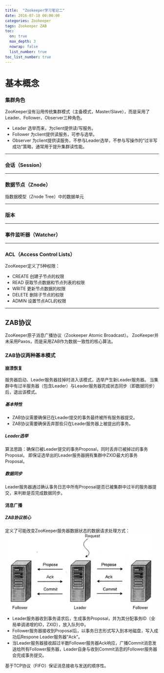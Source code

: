 ```yaml
---
title:  "Zookeeper学习笔记二"
date: 2016-07-18 00:00:00
categories: Zookeeper
tags: Zookeeper ZAB
toc:
  on: true
  max_depth: 3
  nowrap: false
  list_number: true
toc_list_number: true
---
```


# 基本概念

### 集群角色

ZooKeeper没有沿用传统集群模式（主备模式，Master/Slave），而是采用了Leader、Follower、Observer三种角色。

* Leader 选举而来，为client提供读/写服务。
* Follower 为client提供读服务，可参与选举。
* Observer 为client提供读服务，不参与Leader选举，不参与写操作的“过半写成功”策略，通常用于提升集群读性能。
<!-- more -->
---




### 会话（Session）

---

### 数据节点（Znode）

指数据模型（Znode Tree）中的数据单元

---

### 版本

---

### 事件监听器（Watcher）

---

### ACL（Access Control Lists）

ZooKeeper定义了5种权限：

* CREATE 创建子节点的权限
* READ 获取节点数据和节点列表的权限
* WRITE 更新节点数据的权限
* DELETE 删除子节点的权限
* ADMIN 设置节点ACL的权限

---

## ZAB协议

ZooKeeper原子消息广播协议（Zookeeper Atomic Broadcast）。
ZooKeeper并未采用Paxos，而是采用ZAB作为数据一致性的核心算法。

### ZAB协议两种基本模式
#### 崩溃恢复
  服务器启动、Leader服务器挂掉时进入该模式，选举产生新Leader服务器。
  当集群中有过半服务器（包含Leader）与Leader服务器完成状态同步（即数据同步）后，退出该模式。

##### 基本特性
* ZAB协议需要确保已在Leader提交的事务最终被所有服务器提交。
* ZAB协议需要确保丢弃那些只在Leader服务器上被提出的事务。

##### Leader选举
算法思路：确保已被Leader提交的事务Proposal，同时丢弃已被掉过的事务Proposal。
即保证选举出的Leader服务器拥有集群中ZXID最大的事务Proposal。

##### 数据同步
Leader服务器通过确认事务日志中所有Proposal是否已被集群中过半的服务器提交，来判断是否完成数据同步。





#### 消息广播

##### ZAB协议核心
定义了可能改变ZooKeeper服务器数据状态的数据请求处理方式：
![zab_message_broadcast](/images/zookeeper/zab/2016_07_18_zab_message_broadcast.png)

* Leader服务器收到事务请求后，生成事务Proposal，并为其分配事务ID（全局单调递增的ID，ZXID），放入队列中。
* Follower服务器接收到Proposal后，以事务日志形式写入到本地磁盘，写入成功后Respone Leader服务器“Ack”。
* 当Leader服务器接收超过半数Follower服务器Ack响应，广播Commit消息发送给所有Follower服务器，Leader自身与收到Commit消息的Follower服务器会完成事务提交。

基于TCP协议（FIFO）保证消息接收与发送的顺序性。



